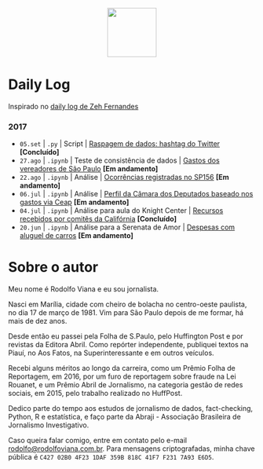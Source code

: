 <p align="center"><img src="http://simpleicon.com/wp-content/uploads/Calendar-1.png" alt="" width="100" /></p>

# Daily Log

Inspirado no [daily log de Zeh Fernandes](https://github.com/zehfernandes/dailylog/)

### 2017

* `05.set` | `.py` | Script | [Raspagem de dados: hashtag do Twitter](https://github.com/rodolfo-viana/dailylog/blob/master/2017/2017-09-05-rodolfoviana-scraping-hashtag-on-twitter.py) **[Concluído]**
* `27.ago` | `.ipynb` | Teste de consistência de dados | [Gastos dos vereadores de São Paulo](https://github.com/rodolfo-viana/dailylog/blob/master/2017/2017-08-27-rodolfoviana-sao-paulo-city-council-expenses.ipynb) **[Em andamento]**
* `22.ago` | `.ipynb` | Análise | [Ocorrências registradas no SP156](https://github.com/rodolfo-viana/dailylog/blob/master/2017/2017-08-22-rodolfoviana-atendimentos-sp156.ipynb) **[Em andamento]**
* `06.jul` | `.ipynb` | Análise | [Perfil da Câmara dos Deputados baseado nos gastos via Ceap](https://github.com/rodolfo-viana/dailylog/blob/master/2017/2017-07-06-rodolfoviana-profile-on-congresspersons.ipynb) **[Em andamento]**
* `04.jul` | `.ipynb` | Análise para aula do Knight Center | [Recursos recebidos por comitês da Califórnia](https://github.com/rodolfo-viana/dailylog/blob/master/2017/2017-07-04-rodolfoviana-supporting-vs-opposing.ipynb) **[Concluído]**
* `20.jun` | `.ipynb` | Análise para a Serenata de Amor | [Despesas com aluguel de carros](https://github.com/rodolfo-viana/dailylog/blob/master/2017/2017-06-20-rodolfoviana-expenses-on-car-rental.ipynb) **[Em andamento]**

# Sobre o autor

Meu nome é Rodolfo Viana e eu sou jornalista.

Nasci em Marília, cidade com cheiro de bolacha no centro-oeste paulista, no dia 17 de março de 1981. Vim para São Paulo depois de me formar, há mais de dez anos.

Desde então eu passei pela Folha de S.Paulo, pelo Huffington Post e por revistas da Editora Abril. Como repórter independente, publiquei textos na Piauí, no Aos Fatos, na Superinteressante e em outros veículos.

Recebi alguns méritos ao longo da carreira, como um Prêmio Folha de Reportagem, em 2016, por um furo de reportagem sobre fraude na Lei Rouanet, e um Prêmio Abril de Jornalismo, na categoria gestão de redes sociais, em 2015, pelo trabalho realizado no HuffPost.

Dedico parte do tempo aos estudos de jornalismo de dados, fact-checking, Python, R e estatística, e faço parte da Abraji - Associação Brasileira de Jornalismo Investigativo.

Caso queira falar comigo, entre em contato pelo e-mail rodolfo@rodolfoviana.com.br. Para mensagens criptografadas, minha chave pública é `C427 02B0 4F23 1DAF 359B 818C 41F7 F231 7A93 E6D5`.
